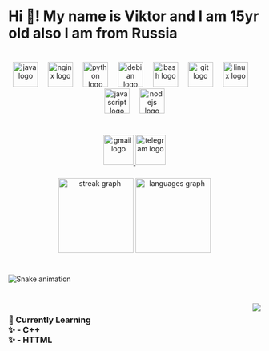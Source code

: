 <h1 align="left">Hi 👋! My name is Viktor and I am 15yr old also I am from Russia</h1>

###

<br clear="both">

<div align="center">
  <img src="https://skillicons.dev/icons?i=java" height="50" alt="java logo"  />
  <img width="12" />
  <img src="https://img.shields.io/badge/NGINX-009639?logo=nginx&logoColor=white&style=for-the-badge" height="50" alt="nginx logo"  />
  <img width="12" />
  <img src="https://skillicons.dev/icons?i=py" height="50" alt="python logo"  />
  <img width="12" />
  <img src="https://img.shields.io/badge/Debian-A81D33?logo=debian&logoColor=white&style=for-the-badge" height="50" alt="debian logo"  />
  <img width="12" />
  <img src="https://skillicons.dev/icons?i=bash" height="50" alt="bash logo"  />
  <img width="12" />
  <img src="https://img.shields.io/badge/Git-F05032?logo=git&logoColor=white&style=for-the-badge" height="50" alt="git logo"  />
  <img width="12" />
  <img src="https://skillicons.dev/icons?i=linux" height="50" alt="linux logo"  />
  <img width="12" />
  <img src="https://img.shields.io/badge/JavaScript-F7DF1E?logo=javascript&logoColor=black&style=for-the-badge" height="50" alt="javascript logo"  />
  <img width="12" />
  <img src="https://skillicons.dev/icons?i=nodejs" height="50" alt="nodejs logo"  />
</div>

###

<br clear="both">

<div align="center">
  <a href="v@kaledin.eu" target="_blank">
    <img src="https://img.shields.io/static/v1?message=Mail&logo=gmail&label=&color=D14836&logoColor=white&labelColor=&style=flat" height="60" alt="gmail logo"  />
  </a>
  <a href="https://t.me/xszed1" target="_blank">
    <img src="https://img.shields.io/static/v1?message=XSZED1&logo=telegram&label=&color=2CA5E0&logoColor=white&labelColor=&style=flat" height="60" alt="telegram logo"  />
  </a>
</div>

###

<div align="center">
  <img src="https://streak-stats.demolab.com?user=Xzed&locale=en&mode=daily&theme=dracula&hide_border=false&border_radius=5" height="150" alt="streak graph"  />
  <img src="https://github-readme-stats.vercel.app/api/top-langs?username=Xzed&locale=en&hide_title=false&layout=compact&card_width=320&langs_count=5&theme=dracula&hide_border=false" height="150" alt="languages graph"  />
</div>

###

<br clear="both">

<img src="https://raw.githubusercontent.com/Xzed/Xzed/output/snake.svg" alt="Snake animation" />

###

<br clear="both">

<img align="right" src="https://profile-counter.glitch.me/Xzed/count.svg?"  />

###

<h3 align="left">🌱 Currently Learning<br>✨      - C++<br>✨      - HTTML</h3>

###
